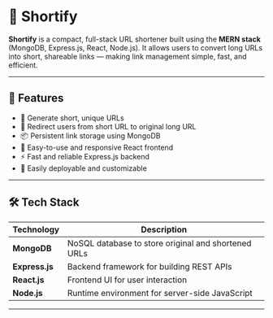 # 🔗 Shortify

**Shortify** is a compact, full-stack URL shortener built using the **MERN stack** (MongoDB, Express.js, React, Node.js). It allows users to convert long URLs into short, shareable links — making link management simple, fast, and efficient.

---

## 🚀 Features

- 🔐 Generate short, unique URLs
- 🔄 Redirect users from short URL to original long URL
- 📦 Persistent link storage using MongoDB
- 🧠 Easy-to-use and responsive React frontend
- ⚡ Fast and reliable Express.js backend
- 🔧 Easily deployable and customizable

---

## 🛠️ Tech Stack

| Technology | Description |
|------------|-------------|
| **MongoDB** | NoSQL database to store original and shortened URLs |
| **Express.js** | Backend framework for building REST APIs |
| **React.js** | Frontend UI for user interaction |
| **Node.js** | Runtime environment for server-side JavaScript |

---

